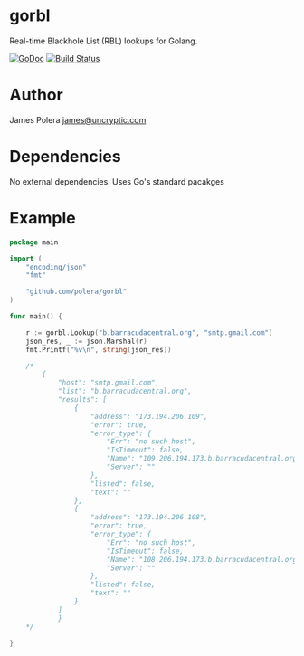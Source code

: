 # gorbl
Real-time Blackhole List (RBL) lookups for Golang.

[![GoDoc](https://godoc.org/github.com/polera/gorbl?status.svg)](https://godoc.org/github.com/polera/gorbl)  [![Build Status](https://travis-ci.org/polera/gorbl.svg?branch=master)](https://travis-ci.org/polera/gorbl)

Author
==
James Polera <james@uncryptic.com>

Dependencies
==
No external dependencies.  Uses Go's standard pacakges

Example
==

```go
package main

import (
	"encoding/json"
	"fmt"

	"github.com/polera/gorbl"
)

func main() {

	r := gorbl.Lookup("b.barracudacentral.org", "smtp.gmail.com")
	json_res, _ := json.Marshal(r)
	fmt.Printf("%v\n", string(json_res))

	/*
		{
		    "host": "smtp.gmail.com",
		    "list": "b.barracudacentral.org",
		    "results": [
		        {
		            "address": "173.194.206.109",
		            "error": true,
		            "error_type": {
		                "Err": "no such host",
		                "IsTimeout": false,
		                "Name": "109.206.194.173.b.barracudacentral.org",
		                "Server": ""
		            },
		            "listed": false,
		            "text": ""
		        },
		        {
		            "address": "173.194.206.108",
		            "error": true,
		            "error_type": {
		                "Err": "no such host",
		                "IsTimeout": false,
		                "Name": "108.206.194.173.b.barracudacentral.org",
		                "Server": ""
		            },
		            "listed": false,
		            "text": ""
		        }
		    ]
			}
	*/

}

```
